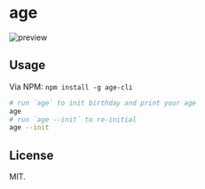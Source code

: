 # age

![preview](http://ww4.sinaimg.cn/large/a15b4afegw1eyejtd4p2fg20bn01zwel.gif)

## Usage

Via NPM: `npm install -g age-cli`

```bash
# run `age` to init birthday and print your age
age
# run `age --init` to re-initial
age --init
```

## License

MIT.
